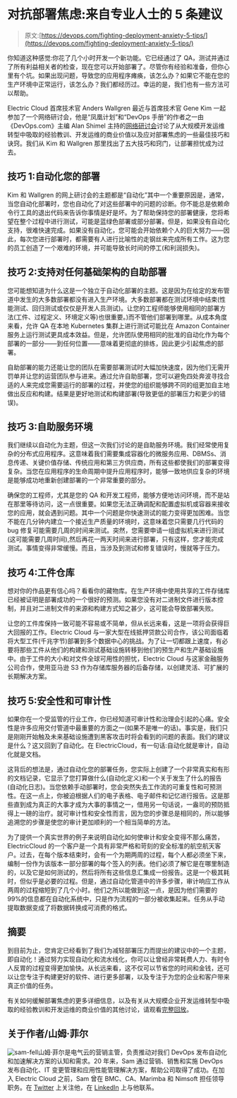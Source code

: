 # 对抗部署焦虑:来自专业人士的 5 条建议

> 原文:[https://devops.com/fighting-deployment-anxiety-5-tips/](https://devops.com/fighting-deployment-anxiety-5-tips/)

你知道这种感觉:你花了几个小时开发一个新功能。它已经通过了 QA，测试并通过了所有利益相关者的检查，现在您可以开始部署了。尽管你有经验和准备，但你心里有个坑。如果出现问题，导致您的应用程序瘫痪，该怎么办？如果它不能在您的生产环境中正常运行，该怎么办？我们都经历过。幸运的是，我们也有一些方法可以帮助。

Electric Cloud 首席技术官 Anders Wallgren 最近与首席技术官 Gene Kim 一起参加了一个网络研讨会，他是“凤凰计划”和“DevOps 手册”的作者之一由《DevOps.com》主编 Alan Shimel 主持的[网络研讨会](http://electric-cloud.com/resources/webinars/diving-deeper-into-devops-deployments-with-gene-kim)讨论了从大规模开发运维转型中吸取的经验教训、开发运维的商业价值以及应对部署焦虑的一些最佳技巧和诀窍。我们从 Kim 和 Wallgren 那里找出了五大技巧和窍门，让部署担忧成为过去。

## 技巧 1:自动化您的部署

Kim 和 Wallgren 的网上研讨会的主题都是“自动化”其中一个重要原因是，通常，当您自动化部署时，您也自动化了对这些部署中的问题的诊断。你不能总是依赖命令行工具的退出代码来告诉你事情是好是坏。为了帮助保持您的部署健康，您将希望在整个过程中进行测试，可能是蓝绿色部署或部分部署。但是，如果没有自动化支持，很难快速完成。如果没有自动化，您可能会开始依赖个人的巨大努力——因此，每次您进行部署时，都需要有人进行比喻性的走钢丝来完成所有工作。这为您的员工创造了一个艰难的环境，并可能导致长时间的停工(和利润损失)。

## 技巧 2:支持对任何基础架构的自助部署

您可能想知道为什么这是一个独立于自动化部署的主题。这是因为在给定的发布管道中发生的大多数部署都没有进入生产环境。大多数部署都在测试环境中结束(性能测试、回归测试或仅仅是开发人员测试)。让您的工程师能够使用相同的部署方法(工件、过程定义、环境定义等)也很重要。)而不管他们部署到哪里。从成本角度来看，允许 QA 在本地 Kubernetes 集群上进行测试可能比在 Amazon Container 服务上运行测试更具成本效益。但是，允许团队使用相同的批准的自动化作为每个部署的一部分——到任何位置——意味着更彻底的排练，因此更少引起焦虑的部署。

自助部署的能力还能让您的团队在需要部署测试时大幅加快速度，因为他们无需开罚单并让您的运营团队参与进来。通过允许自助部署，您可以避免四处奔波寻找合适的人来完成您需要运行的部署的过程，并使您的组织能够跨不同的组更加自主地做出反应和构建。结果是更好地测试和构建部署(导致更低的部署压力和更少的错误)。

## 技巧 3:自助服务环境

我们继续以自动化为主题，但这一次我们讨论的是自助服务环境。我们经常使用复杂的分布式应用程序。这意味着我们需要集成容器化的微服务应用、DBMSs、消息传递、关键价值存储、传统应用和第三方供应商，所有这些都使我们的部署变得复杂。当您在应用程序的生命周期中提升应用程序时，能够一致地供应复杂的环境是能够成功地重新创建部署的一个非常重要的部分。

确保您的工程师，尤其是您的 QA 和开发工程师，能够方便地访问环境，而不是站在那里等待访问，这一点很重要。如果您无法正确调配和配置虚拟机或容器来接收您的应用，就会遇到问题。其中一个问题是你快速测试的能力变得更加困难。当您不能在几分钟内建立一个接近生产质量的环境时，这意味着您只需要几行代码的 bug 修复可能需要几周的时间来测试。突然，您需要申请一组虚拟机来进行测试(这可能需要几周时间),然后再花一两天时间来进行部署，只有这样，您才能完成测试。事情变得非常缓慢。而且，当涉及到测试和修复错误时，慢就等于压力。

## 技巧 4:工件仓库

想对你的作品更有信心吗？看看你的藏物库。在生产环境中使用共享的工件存储库已经被证明是部署成功的一个很好的预测。如果您没有对二进制文件进行版本控制，并且对二进制文件的来源和构建方式知之甚少，这可能会导致部署失败。

让您的工件库保持一致可能不容易或不简单，但从长远来看，这是一项将会获得巨大回报的工作。Electric Cloud 与一家大型在线抵押贷款公司合作，该公司面临着将大型工件(千兆字节)部署到多个数据中心的挑战。为了让一切都跟上速度，有必要将那些工件从他们的构建和测试基础设施转移到他们的预生产和生产基础设施中。由于工件的大小和对文件全球可用性的担忧，Electric Cloud 与这家金融服务公司合作，使用亚马逊 S3 作为存储库服务器的后备存储，以创建灵活、可扩展的长期解决方案。

## 技巧 5:安全性和可审计性

如果你在一个受监管的行业工作，你已经知道可审计性和治理会引起的心痛。安全性是许多应用交付管道中最重要的方面之一(如果不是唯一的话)。事实是，我们只是刚刚开始触及未来基础设施遭到黑客攻击时将会看到的问题的表面。我们的建议是什么？这又回到了自动化。在 ElectricCloud，有一句话:自动化就是审计，自动化就是文档。

这背后的想法是，通过自动化您的部署任务，您实际上创建了一个非常真实和有形的文档记录，它显示了您打算做什么(自动化定义)和一个关于发生了什么的报告(自动化日志)。当您依赖手动部署时，您会突然失去工作流的可重复性和可预测性。在这一点上，你被迫根据人们的电子表格、电子邮件和记忆进行报告。这是那些直到成为真正的大事才成为大事的事情之一，借用另一句话说，一盎司的预防抵得上一磅的治疗。就可审计性和安全性而言，因为您的步骤总是相同的，所以能够追溯您的步骤是使您的审计更加顺利的一个相当简单的方法。

为了提供一个真实世界的例子来说明自动化如何使审计和安全变得不那么痛苦，ElectricCloud 的一个客户是一个具有非常严格和苛刻的安全标准的航空航天客户。过去，在每个版本结束时，会有一个为期两周的过程，每个人都必须坐下来，编制一份作为该版本一部分部署的每个签入的列表。他们必须了解它是在哪里制造的，以及它是如何测试的，然后将所有这些信息汇集成一份报告。这是一个极其耗时，但似乎是必要的过程。但是，通过自动化管道中的许多步骤，审计响应工作从两周的过程缩短到了几个小时。他们之所以能做到这一点，是因为他们需要的 99%的信息都在自动化系统中，只是作为流程的一部分被收集起来。任务从手动提取数据变成了将数据转换成可消费的格式。

## 摘要

到目前为止，您肯定已经看到了我们为减轻部署压力而提出的建议中的一个主题，即自动化！通过努力实现自动化和流水线化，你可以让曾经非常耗费人力、有时令人反胃的过程变得更加愉快。从长远来看，这不仅可以节省您的时间和金钱，还可以让您专注于构建更好的软件、进行更多部署，以及专注于为您的企业和客户带来真正价值的任务。

有关如何缓解部署焦虑的更多详细信息，以及有关从大规模企业开发运维转型中吸取的经验教训和开发运维的商业价值的其他讨论，请观看[完整回放](http://electric-cloud.com/resources/webinars/diving-deeper-into-devops-deployments-with-gene-kim/)。

## 关于作者/山姆·菲尔

![sam-fell](../Images/53dac31aeb1cc7d8f6129b23ab36dfb2.png)山姆·菲尔是电气云的营销主管，负责推动对我们 DevOps 发布自动化和加速解决方案的认知和需求。20 年来，Sam 通过营销、销售和实施 DevOps 发布自动化、IT 变更管理和应用性能管理解决方案，帮助公司取得了成功。在加入 Electric Cloud 之前，Sam 曾在 BMC、CA、Marimba 和 Nimsoft 担任领导职务。在 [Twitter](https://twitter.com/samueldfell?lang=en) 上关注他，在 [LinkedIn](https://www.linkedin.com/in/samueldfell/) 上与他联系。